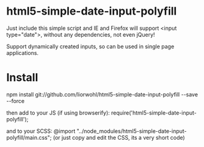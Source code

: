 # html5-simple-date-input-polyfill
Just include this simple script and IE and Firefox will support &lt;input type="date">, without any dependencies, not even jQuery!

Support dynamically created inputs, so can be used in single page applications.

# Install
npm install git://github.com/liorwohl/html5-simple-date-input-polyfill --save --force

then add to your JS (if using browserify): require('html5-simple-date-input-polyfill'); 

and to your SCSS: @import "../node_modules/html5-simple-date-input-polyfill/main.css";
(or just copy and edit the CSS, its a very short code)